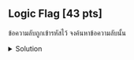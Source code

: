 ## Logic Flag [43 pts]

ข้อความลับถูกเข้ารหัสไว้ จงค้นหาข้อความลับนั้น

<details>
    <summary>Solution</summary>
    
- TLDR : `XOR bruteforce key (i think 100-200 i forgot)`
</details>